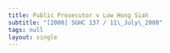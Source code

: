 ```yaml
---
title: Public Prosecutor v Low Hong Siah
subtitle: "[2000] SGHC 137 / 11\_July\_2000"
tags: null
layout: single
---
```


